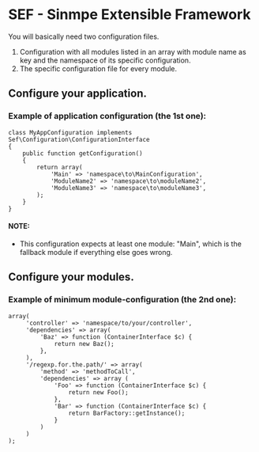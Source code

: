 
# SEF - Sinmpe Extensible Framework #

You will basically need two configuration files.

1. Configuration with all modules listed in an array with module name as key and the namespace of its specific
configuration.
2. The specific configuration file for every module.

## Configure your application. ##

### Example of application configuration (the 1st one): ###

    class MyAppConfiguration implements Sef\Configuration\ConfigurationInterface
    {
        public function getConfiguration()
        {
            return array(
                'Main' => 'namespace\to\MainConfiguration',
                'ModuleName2' => 'namespace\to\moduleName2',
                'ModuleName3' => 'namespace\to\moduleName3',
            );
        }
    }

#### NOTE: ####

- This configuration expects at least one module: "Main", which is the fallback module if everything else goes wrong.

## Configure your modules. ##

### Example of minimum module-configuration (the 2nd one): ###

    array(
         'controller' => 'namespace/to/your/controller',
         'dependencies' => array(
             'Baz' => function (ContainerInterface $c) {
                 return new Baz();
             },
         ),
         '/regexp.for.the.path/' => array(
             'method' => 'methodToCall',
             'dependencies' => array (
                 'Foo' => function (ContainerInterface $c) {
                     return new Foo();
                 },
                 'Bar' => function (ContainerInterface $c) {
                     return BarFactory::getInstance();
                 }
             )
         )
    );
